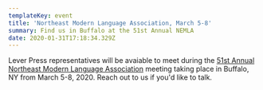 ```yaml
---
templateKey: event
title: 'Northeast Modern Language Association, March 5-8'
summary: Find us in Buffalo at the 51st Annual NEMLA
date: 2020-01-31T17:18:34.329Z
---
```

Lever Press representatives will be avaiable to meet during the [51st Annual Northeast Modern Language Association](http://www.buffalo.edu/nemla.html) meeting taking place in Buffalo, NY from March 5-8, 2020. Reach out to us if you'd like to talk.
